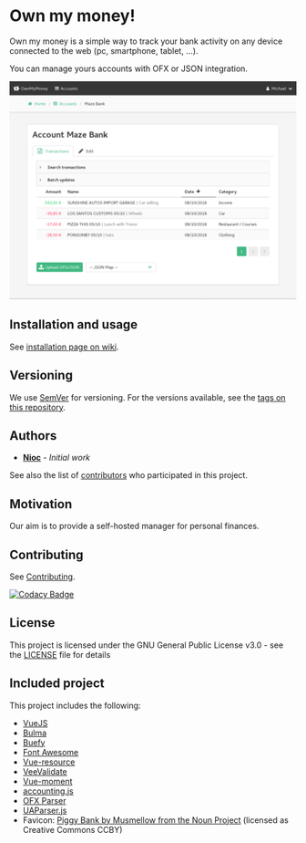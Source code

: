 # Own my money!

Own my money is a simple way to track your bank activity on any device connected to the web (pc, smartphone, tablet, ...).

You can manage yours accounts with OFX or JSON integration.

![account](/docs/screenshot_account.png)

## Installation and usage

See [installation page on wiki](https://github.com/nioc/own-my-money/wiki/Installation).

## Versioning

We use [SemVer](http://semver.org/) for versioning. For the versions available, see the [tags on this repository](https://github.com/nioc/own-my-money/tags).

## Authors

* **[Nioc](https://github.com/nioc/)** - *Initial work*

See also the list of [contributors](https://github.com/nioc/own-my-money/contributors) who participated in this project.

## Motivation

Our aim is to provide a self-hosted manager for personal finances.

## Contributing

See [Contributing](CONTRIBUTING.md).

[![Codacy Badge](https://api.codacy.com/project/badge/Grade/dcddd6d1c1284ea496b9a1015e775b2d)](https://www.codacy.com/app/nioc/own-my-money)

## License

This project is licensed under the GNU General Public License v3.0 - see the [LICENSE](LICENSE.md) file for details

## Included project

This project includes the following:
- [VueJS](https://vuejs.org/)
- [Bulma](https://bulma.io/)
- [Buefy](https://buefy.github.io)
- [Font Awesome](https://github.com/FortAwesome/Font-Awesome/)
- [Vue-resource](https://github.com/pagekit/vue-resource)
- [VeeValidate](https://github.com/logaretm/vee-validate)
- [Vue-moment](https://github.com/brockpetrie/vue-moment)
- [accounting.js](https://github.com/openexchangerates/accounting.js)
- [OFX Parser](https://github.com/asgrim/ofxparser)
- [UAParser.js](https://github.com/faisalman/ua-parser-js)
- Favicon: [Piggy Bank by Musmellow from the Noun Project](https://thenounproject.com/term/piggy-bank/1616637) (licensed as Creative Commons CCBY)
